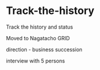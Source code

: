# Track-the-history
Track the history and status

Moved to Nagatacho GRID

direction - business succession

interview with 5 persons

